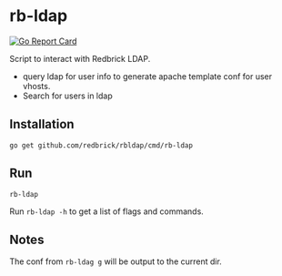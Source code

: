 # rb-ldap

[![Go Report Card](https://goreportcard.com/badge/github.com/redbrick/rbldap)](https://goreportcard.com/report/github.com/redbrick/rbldap)

Script to interact with Redbrick LDAP.

* query ldap for user info to generate apache template conf for user vhosts.
* Search for users in ldap

## Installation

```console
go get github.com/redbrick/rbldap/cmd/rb-ldap
```

## Run

```console
rb-ldap
```

Run `rb-ldap -h` to get a list of flags and commands.

## Notes

The conf from `rb-ldag g` will be output to the current dir.

